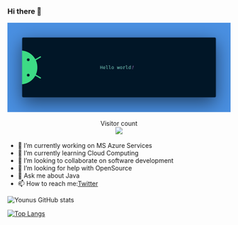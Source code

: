 ### Hi there 👋

<img src="https://raw.githubusercontent.com/Younus-Saberi/Younus-Saberi/master/resources/banner.png" alt="Hello world">

<p align="center"> 
  Visitor count<br>
  <img src="https://profile-counter.glitch.me/Younus-Saberi/count.svg" />
</p>


<!-- **Younus-Saberi/Younus-Saberi** is a ✨ _special_ ✨ repository because its `README.md` (this file) appears on your GitHub profile.

Here are some ideas to get you started: -->

- 🔭 I’m currently working on MS Azure Services
- 🌱 I’m currently learning Cloud Computing
- 👯 I’m looking to collaborate on software development
- 🤔 I’m looking for help with OpenSource
- 💬 Ask me about Java
- 📫 How to reach me:[Twitter](https://twitter.com/younussaberi)
<!-- - 😄 Pronouns: ... -->
<!-- - ⚡ Fun fact:  -->

![Younus GitHub stats](https://github-readme-stats.vercel.app/api?username=Younus-Saberi&show_icons=true&theme=radical)

[![Top Langs](https://github-readme-stats.vercel.app/api/top-langs/?username=Younus-Saberi&layout=compact)](https://github.com/Younus-Saberi/github-readme-stats)
